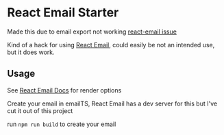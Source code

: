 # React Email Starter

Made this due to email export not working [react-email issue](https://github.com/resend/react-email/issues/1245)

Kind of a hack for using [React Email](https://react.email/), could easily be not an intended use, but it does work.

## Usage

See [React Email Docs](https://react.email/docs/utilities/render#options) for render options 

Create your email in emailTS, React Email has a dev server for this but I've cut it out of this project 

run `npm run build` to create your email 